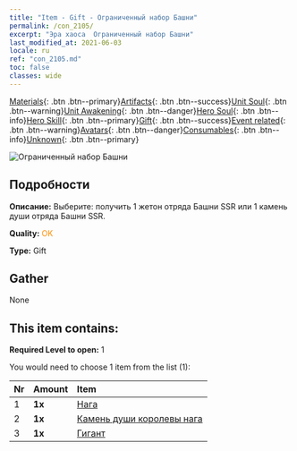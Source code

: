```yaml
---
title: "Item - Gift - Ограниченный набор Башни"
permalink: /con_2105/
excerpt: "Эра хаоса  Ограниченный набор Башни"
last_modified_at: 2021-06-03
locale: ru
ref: "con_2105.md"
toc: false
classes: wide
---
```

 [Materials](/ItemsRU/){: .btn .btn--primary}[Artifacts](/ItemsRU/Artifacts/){: .btn .btn--success}[Unit Soul](/ItemsRU/UnitSoul/){: .btn .btn--warning}[Unit Awakening](/ItemsRU/UnitAwakening/){: .btn .btn--danger}[Hero Soul](/ItemsRU/HeroSoul/){: .btn .btn--info}[Hero Skill](/ItemsRU/HeroSkill/){: .btn .btn--primary}[Gift](/ItemsRU/Gift/){: .btn .btn--success}[Event related](/ItemsRU/Events/){: .btn .btn--warning}[Avatars](/ItemsRU/Avatars/){: .btn .btn--danger}[Consumables](/ItemsRU/Consumables/){: .btn .btn--info}[Unknown](/ItemsRU/Unknown/){: .btn .btn--primary}

 ![Ограниченный набор Башни](/images/t/i_994006.png)

## Подробности
 **Описание:** Выберите: получить 1 жетон отряда Башни SSR или 1 камень души отряда Башни SSR.

 **Quality:** <span style="color: #FF8C00">OK</span>

 **Type:** Gift

## Gather

  None

## This item contains:

 **Required Level to open:** 1

 You would need to choose 1 item from the list (1):

  | Nr | Amount |     Item    |
  |:---|:-------|:------------|
  | 1 |  **1x** | [Нага](/ItemsRU/unt_240/) |  | 
  | 2 |  **1x** | [Камень души королевы нага](/ItemsRU/unt_325/) |  | 
  | 3 |  **1x** | [Гигант](/ItemsRU/unt_241/) |  | 
